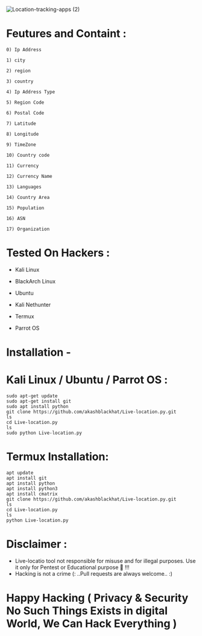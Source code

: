 ![Location-tracking-apps (2)](https://user-images.githubusercontent.com/88341460/206765485-a4f04a4d-e211-4830-9c51-91491f64d668.jpg)
# Feutures and Containt :
    0) Ip Address
    
    1) city
    
    2) region
    
    3) country
    
    4) Ip Address Type
    
    5) Region Code
    
    6) Postal Code
    
    7) Latitude
    
    8) Longitude
    
    9) TimeZone 
    
    10) Country code
    
    11) Currency
    
    12) Currency Name
    
    13) Languages 
    
    14) Country Area
    
    15) Population
    
    16) ASN
    
    17) Organization
 # Tested On Hackers :
* Kali Linux

* BlackArch Linux

* Ubuntu

* Kali Nethunter

* Termux

* Parrot OS
# Installation -
# Kali Linux / Ubuntu / Parrot OS :
    sudo apt-get update
    sudo apt-get install git
    sudo apt install python
    git clone https://github.com/akashblackhat/Live-location.py.git
    ls
    cd Live-location.py 
    ls
    sudo python Live-location.py
# Termux Installation:
    apt update 
    apt install git 
    apt install python
    apt install python3
    apt install cmatrix
    git clone https://github.com/akashblackhat/Live-location.py.git
    ls
    cd Live-location.py
    ls
    python Live-location.py
# Disclaimer :
* Live-locatio tool not responsible for misuse and for illegal purposes. Use it only for Pentest or Educational purpose 🏴 !!!
* Hacking is not a crime (: ..Pull requests are always welcome.. :)
# Happy Hacking ( Privacy & Security No Such Things Exists in digital World, We Can Hack Everything )

    


